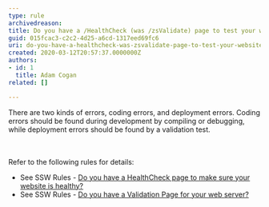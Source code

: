 ```yaml
---
type: rule
archivedreason: 
title: Do you have a /HealthCheck (was /zsValidate) page to test your website dependencies?
guid: 015fcac3-c2c2-4d25-a6cd-1317eed69fc6
uri: do-you-have-a-healthcheck-was-zsvalidate-page-to-test-your-website-dependencies
created: 2020-03-12T20:57:37.0000000Z
authors:
- id: 1
  title: Adam Cogan
related: []

---
```



There are two kinds of errors, coding errors, and deployment errors. Coding errors should be found during development by compiling or debugging, while deployment errors should be found by a validation test.<br>
<br><excerpt class='endintro'></excerpt><br>
<p>​Refer to the following rules for details&#58;<br><ul><li>See&#160;SSW Rules - <a href="/_layouts/15/FIXUPREDIRECT.ASPX?WebId=3dfc0e07-e23a-4cbb-aac2-e778b71166a2&amp;TermSetId=07da3ddf-0924-4cd2-a6d4-a4809ae20160&amp;TermId=d5f38812-84bc-4a13-a2b6-5b818ac6ee3f">Do you have a HealthCheck page to make sure your website is healthy?</a></li><li>See&#160;SSW Rules - <a href="/_layouts/15/FIXUPREDIRECT.ASPX?WebId=3dfc0e07-e23a-4cbb-aac2-e778b71166a2&amp;TermSetId=07da3ddf-0924-4cd2-a6d4-a4809ae20160&amp;TermId=84907963-4c54-4cc7-a6fe-4c9a92cdb410">Do you have a Validation Page for your web server?​</a></li></ul></p>



